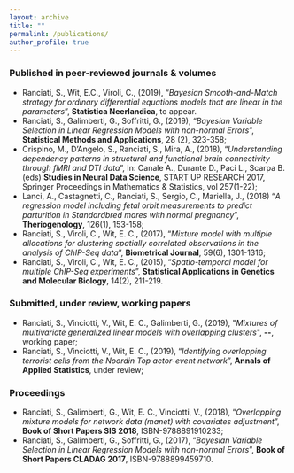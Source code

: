 ```yaml
---
layout: archive
title: ""
permalink: /publications/
author_profile: true
---
```

### Published in peer-reviewed journals & volumes

* Ranciati, S., Wit, E.C., Viroli, C., (2019), “*Bayesian Smooth-and-Match strategy for ordinary differential equations models that are linear in the parameters*”, **Statistica Neerlandica**, to appear.
* Ranciati, S., Galimberti, G., Soffritti, G., (2019), “*Bayesian Variable Selection in Linear Regression Models with non-normal Errors*”, **Statistical Methods and Applications**, 28 (2), 323-358;
* Crispino, M., D’Angelo, S., Ranciati, S., Mira, A., (2018), “*Understanding dependency patterns in structural and functional brain connectivity through fMRI and DTI data*”, In: Canale A., Durante D., Paci L., Scarpa B. (eds) **Studies in Neural Data Science**, START UP RESEARCH 2017, Springer Proceedings in Mathematics & Statistics, vol 257(1-22);
* Lanci, A., Castagnetti, C., Ranciati, S., Sergio, C., Mariella, J., (2018) “*A regression model including fetal orbit measurements to predict parturition in Standardbred mares with normal pregnancy*”, **Theriogenology**, 126(1), 153-158;
* Ranciati, S., Viroli, C., Wit, E. C., (2017), “*Mixture model with multiple allocations for clustering spatially correlated observations in the analysis of ChIP-Seq data*”, **Biometrical Journal**, 59(6), 1301-1316;
* Ranciati, S., Viroli, C., Wit, E. C., (2015), “*Spatio-temporal model for multiple ChIP-Seq experiments*”, **Statistical Applications in Genetics and Molecular Biology**, 14(2), 211-219.

### Submitted, under review, working papers

* Ranciati, S., Vinciotti, V., Wit, E. C., Galimberti, G., (2019), "*Mixtures of multivariate generalized linear models with overlapping clusters*", **--**, working paper;
* Ranciati, S., Vinciotti, V., Wit, E. C., (2019), “*Identifying overlapping terrorist cells from the Noordin Top actor-event network*”, **Annals of Applied Statistics**, under review;

### Proceedings

* Ranciati, S., Galimberti, G., Wit, E. C., Vinciotti, V., (2018), “*Overlapping mixture models for network data (manet) with covariates adjustment*”, **Book of Short Papers SIS 2018**, ISBN-9788891910233;
* Ranciati, S., Galimberti, G., Soffritti, G., (2017), “*Bayesian Variable Selection in Linear Regression Models with non-normal Errors*”, **Book of Short Papers CLADAG 2017**, ISBN-9788899459710.
